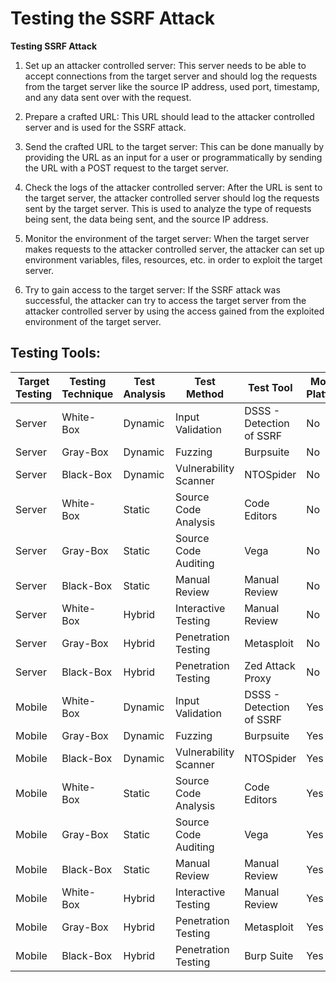 # Testing the SSRF Attack 

**Testing SSRF Attack**

1. Set up an attacker controlled server: This server needs to be able to accept connections from the target server and should log the requests from the target server like the source IP address, used port, timestamp, and any data sent over with the request.

2. Prepare a crafted URL: This URL should lead to the attacker controlled server and is used for the SSRF attack.

3. Send the crafted URL to the target server: This can be done manually by providing the URL as an input for a user or programmatically by sending the URL with a POST request to the target server.

4. Check the logs of the attacker controlled server: After the URL is sent to the target server, the attacker controlled server should log the requests sent by the target server. This is used to analyze the type of requests being sent, the data being sent, and the source IP address.

5. Monitor the environment of the target server: When the target server makes requests to the attacker controlled server, the attacker can set up environment variables, files, resources, etc. in order to exploit the target server.

6. Try to gain access to the target server: If the SSRF attack was successful, the attacker can try to access the target server from the attacker controlled server by using the access gained from the exploited environment of the target server.

## Testing Tools: 

Target Testing | Testing Technique | Test Analysis | Test Method | Test Tool | Mobile Platform
--- | --- | --- | --- | --- | --- 
Server|White-Box|Dynamic|Input Validation|DSSS - Detection of SSRF|No
Server|Gray-Box|Dynamic|Fuzzing|Burpsuite|No
Server|Black-Box|Dynamic|Vulnerability Scanner|NTOSpider|No
Server|White-Box|Static|Source Code Analysis|Code Editors|No
Server|Gray-Box|Static|Source Code Auditing|Vega|No
Server|Black-Box|Static|Manual Review|Manual Review|No
Server|White-Box|Hybrid|Interactive Testing|Manual Review|No
Server|Gray-Box|Hybrid|Penetration Testing|Metasploit|No
Server|Black-Box|Hybrid|Penetration Testing|Zed Attack Proxy|No
Mobile|White-Box|Dynamic|Input Validation|DSSS - Detection of SSRF|Yes
Mobile|Gray-Box|Dynamic|Fuzzing|Burpsuite|Yes
Mobile|Black-Box|Dynamic|Vulnerability Scanner|NTOSpider|Yes
Mobile|White-Box|Static|Source Code Analysis|Code Editors|Yes
Mobile|Gray-Box|Static|Source Code Auditing|Vega|Yes
Mobile|Black-Box|Static|Manual Review|Manual Review|Yes
Mobile|White-Box|Hybrid|Interactive Testing|Manual Review|Yes
Mobile|Gray-Box|Hybrid|Penetration Testing|Metasploit|Yes
Mobile|Black-Box|Hybrid|Penetration Testing|Burp Suite|Yes